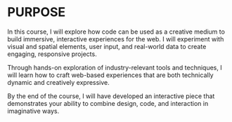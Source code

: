 # PURPOSE

In this course, I will explore how code can be used as a creative medium to build
immersive, interactive experiences for the web. I will experiment with visual and
spatial elements, user input, and real-world data to create engaging, responsive
projects.

Through hands-on exploration of industry-relevant tools and techniques, I will learn
how to craft web-based experiences that are both technically dynamic and creatively
expressive.

By the end of the course, I will have developed an interactive piece that demonstrates
your ability to combine design, code, and interaction in imaginative ways.
